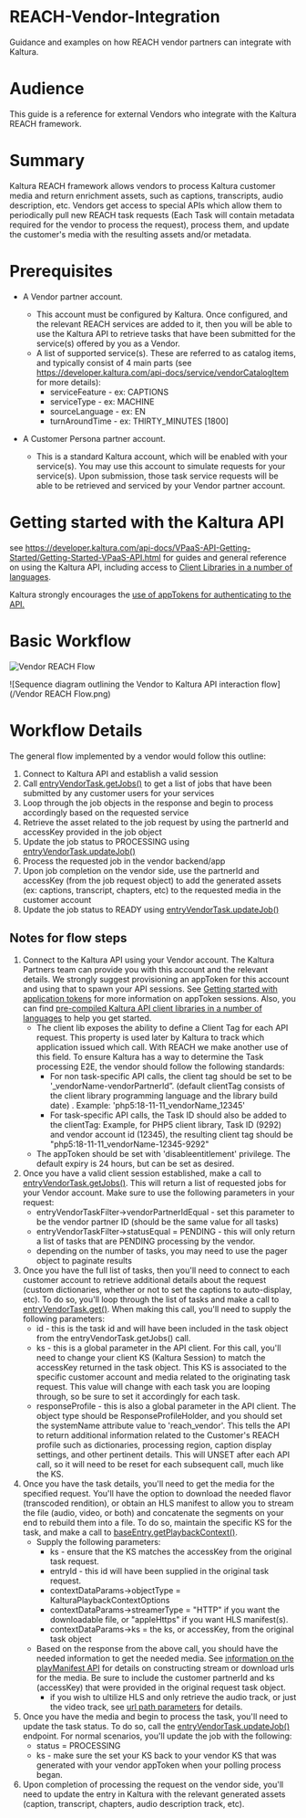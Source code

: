# REACH-Vendor-Integration
Guidance and examples on how REACH vendor partners can integrate with Kaltura.

# Audience
This guide is a reference for external Vendors who integrate with the Kaltura REACH framework.

# Summary
Kaltura REACH framework allows vendors to process Kaltura customer media and return enrichment assets, such as captions, transcripts, audio description, etc. Vendors get access to special APIs which allow them to periodically pull new REACH task requests (Each Task will contain metadata required for the vendor to process the request), process them, and update the customer's media with the resulting assets and/or metadata.

# Prerequisites
* A Vendor partner account.
  * This account must be configured by Kaltura.  Once configured, and the relevant REACH services are added to it, then you will be able to use the Kaltura API to retrieve tasks that have been submitted for the service(s) offered by you as a Vendor.
  * A list of supported service(s).  These are referred to as catalog items, and typically consist of 4 main parts (see https://developer.kaltura.com/api-docs/service/vendorCatalogItem for more details):
    * serviceFeature - ex: CAPTIONS
    * serviceType - ex: MACHINE
    * sourceLanguage - ex: EN
    * turnAroundTime - ex: THIRTY_MINUTES [1800]
  
* A Customer Persona partner account.
  * This is a standard Kaltura account, which will be enabled with your service(s).  You may use this account to simulate requests for your service(s).  Upon submission, those task service requests will be able to be retrieved and serviced by your Vendor partner account. 
  
# Getting started with the Kaltura API
see https://developer.kaltura.com/api-docs/VPaaS-API-Getting-Started/Getting-Started-VPaaS-API.html for guides and general reference on using the Kaltura API, including access to [Client Libraries in a number of languages](https://developer.kaltura.com/api-docs/Client_Libraries).

Kaltura strongly encourages the [use of appTokens for authenticating to the API.](https://developer.kaltura.com/api-docs/VPaaS-API-Getting-Started/application-tokens.html)

# Basic Workflow
![Vendor REACH Flow](https://user-images.githubusercontent.com/17254753/219496027-82a11fd9-6f27-418c-a2f0-ee31df28dc63.png)

![Sequence diagram outlining the Vendor to Kaltura API interaction flow](/Vendor REACH Flow.png)

# Workflow Details
The general flow implemented by a vendor would follow this outline:
1. Connect to Kaltura API and establish a valid session
2. Call [entryVendorTask.getJobs()](https://developer.kaltura.com/api-docs/service/entryVendorTask/action/getJobs) to get a list of jobs that have been submitted by any customer users for your services
3. Loop through the job objects in the response and begin to process accordingly based on the requested service
4. Retrieve the asset related to the job request by using the partnerId and accessKey provided in the job object
5. Update the job status to PROCESSING using [entryVendorTask.updateJob()](https://developer.kaltura.com/api-docs/service/entryVendorTask/action/updateJob)
6. Process the requested job in the vendor backend/app
7. Upon job completion on the vendor side, use the partnerId and accessKey (from the job request object) to add the generated assets (ex: captions, transcript, chapters, etc) to the requested media in the customer account
8. Update the job status to READY using [entryVendorTask.updateJob()](https://developer.kaltura.com/api-docs/service/entryVendorTask/action/updateJob)

## Notes for flow steps
1. Connect to the Kaltura API using your Vendor account.  The Kaltura Partners team can provide you with this account and the relevant details.  We strongly suggest provisioning an appToken for this account and using that to spawn your API sessions. See [Getting started with application tokens](https://developer.kaltura.com/api-docs/VPaaS-API-Getting-Started/application-tokens.html) for more information on appToken sessions.  Also, you can find [pre-compiled Kaltura API client libraries in a number of languages](https://developer.kaltura.com/api-docs/Client_Libraries) to help you get started.
   - The client lib exposes the ability to define a Client Tag for each API request. This property is used later by Kaltura to track which application issued which call. With REACH we make another use of this field. To ensure Kaltura has a way to determine the Task processing E2E, the vendor should follow the following standards:
     - For non task-specific API calls, the client tag should be set to be '<default clientTag>_vendorName-vendorPartnerId”. (default clientTag consists of the client library programming language and the library build date) . Example: 'php5:18-11-11_vendorName_12345'
     - For task-specific API calls, the Task ID should also be added to the clientTag: Example, for PHP5 client library, Task ID (9292) and vendor account id (12345), the resulting client tag should be "php5:18-11-11_vendorName-12345-9292"
   - The appToken should be set with 'disableentitlement' privilege.  The default expiry is 24 hours, but can be set as desired.
2. Once you have a valid client session established, make a call to [entryVendorTask.getJobs()](https://developer.kaltura.com/api-docs/service/entryVendorTask/action/getJobs).  This will return a list of requested jobs for your Vendor account.  Make sure to use the following parameters in your request:
   - entryVendorTaskFilter->vendorPartnerIdEqual - set this parameter to be the vendor partner ID (should be the same value for all tasks)
   - entryVendorTaskFilter->statusEqual = PENDING - this will only return a list of tasks that are PENDING processing by the vendor.
   - depending on the number of tasks, you may need to use the pager object to paginate results
3. Once you have the full list of tasks, then you'll need to connect to each customer account to retrieve additional details about the request (custom dictionaries, whether or not to set the captions to auto-display, etc).  To do so, you'll loop through the list of tasks and make a call to [entryVendorTask.get()](https://developer.kaltura.com/api-docs/service/entryVendorTask/action/get).  When making this call, you'll need to supply the following parameters:
   - id - this is the task id and will have been included in the task object from the entryVendorTask.getJobs() call.
   - ks - this is a global parameter in the API client.  For this call, you'll need to change your client KS (Kaltura Session) to match the accessKey returned in the task object.  This KS is associated to the specific customer account and media related to the originating task request.  This value will change with each task you are looping through, so be sure to set it accordingly for each task.
   - responseProfile - this is also a global parameter in the API client.  The object type should be ResponseProfileHolder, and you should set the systemName attribute value to 'reach_vendor'.  This tells the API to return additional information related to the Customer's REACH profile such as dictionaries, processing region, caption display settings, and other pertinent details.  This will UNSET after each API call, so it will need to be reset for each subsequent call, much like the KS.
4. Once you have the task details, you'll need to get the media for the specified request.  You'll have the option to download the needed flavor (transcoded rendition), or obtain an HLS manifest to allow you to stream the file (audio, video, or both) and concatenate the segments on your end to rebuild them into a file.  To do so, maintain the specific KS for the task, and make a call to [baseEntry.getPlaybackContext()](https://developer.kaltura.com/api-docs/service/baseEntry/action/getPlaybackContext). 
   - Supply the following parameters:
     - ks - ensure that the KS matches the accessKey from the original task request.
     - entryId - this id will have been supplied in the original task request.
     - contextDataParams->objectType = KalturaPlaybackContextOptions
     - contextDataParams->streamerType = "HTTP" if you want the downloadable file, or "appleHttps" if you want HLS manifest(s).
     - contextDataParams->ks = the ks, or accessKey, from the original task object
   - Based on the response from the above call, you should have the needed information to get the needed media.  See [information on the playManifest API](https://developer.kaltura.com/api-docs/Deliver-and-Distribute-Media/playManifest-streaming-api.html) for details on constructing stream or download urls for the media. Be sure to include the customer partnerId and ks (accessKey) that were provided in the original request task object.
     - if you wish to ultilize HLS and only retrieve the audio track, or just the video track, see [url path parameters](https://github.com/kaltura/nginx-vod-module#url-path-parameters) for details.
5. Once you have the media and begin to process the task, you'll need to update the task status.  To do so, call the [entryVendorTask.updateJob()](https://developer.kaltura.com/api-docs/service/entryVendorTask/action/updateJob) endpoint.  For normal scenarios, you'll update the job with the following:
   - status = PROCESSING
   - ks - make sure the set your KS back to your vendor KS that was generated with your vendor appToken when your polling process began.
6. Upon completion of processing the request on the vendor side, you'll need to update the entry in Kaltura with the relevant generated assets (caption, transcript, chapters, audio description track, etc).
   
   


